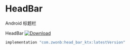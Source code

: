 # HeadBar
Android 标题栏

HeadBar
[ ![Download](https://api.bintray.com/packages/zwonb/maven/head_bar_ktx/images/download.svg) ](https://bintray.com/zwonb/maven/head_bar_ktx/_latestVersion)
```java
implementation "com.zwonb:head_bar_ktx:latestVersion"
```